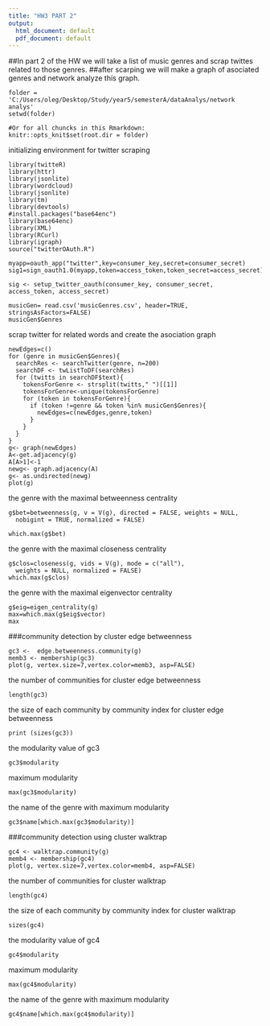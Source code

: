 ```yaml
---
title: "HW3 PART 2"
output:
  html_document: default
  pdf_document: default
---
```

##In part 2 of the HW we will take a list of music genres and scrap twittes related to those genres.
##after scarping we will make a graph of asociated genres and network analyze this graph.
```{r}
folder = 'C:/Users/oleg/Desktop/Study/year5/semesterA/dataAnalys/network analys'
setwd(folder)

#Or for all chuncks in this Rmarkdown:
knitr::opts_knit$set(root.dir = folder)

```

initializing environment for twitter scraping
```{r}
library(twitteR)
library(httr)
library(jsonlite)
library(wordcloud)
library(jsonlite)
library(tm)
library(devtools)
#install.packages("base64enc")
library(base64enc)
library(XML)
library(RCurl)
library(igraph)
source("twitterOAuth.R")

myapp=oauth_app("twitter",key=consumer_key,secret=consumer_secret)
sig1=sign_oauth1.0(myapp,token=access_token,token_secret=access_secret)

```


```{r}
sig <- setup_twitter_oauth(consumer_key, consumer_secret, access_token, access_secret)

musicGen= read.csv('musicGenres.csv', header=TRUE, stringsAsFactors=FALSE)
musicGen$Genres

```

scrap twitter for related words and create the asociation graph
```{r}
newEdges=c()
for (genre in musicGen$Genres){
  searchRes <- searchTwitter(genre, n=200)
  searchDF <- twListToDF(searchRes)
  for (twitts in searchDF$text){
    tokensForGenre <- strsplit(twitts," ")[[1]]
    tokensForGenre<-unique(tokensForGenre)
    for (token in tokensForGenre){
      if (token !=genre && token %in% musicGen$Genres){
        newEdges=c(newEdges,genre,token)
      }
    }
  }
}
g<- graph(newEdges)
A<-get.adjacency(g)
A[A>1]<-1
newg<- graph.adjacency(A)
g<- as.undirected(newg)
plot(g)
```


the genre with the maximal betweenness centrality
```{r}
g$bet=betweenness(g, v = V(g), directed = FALSE, weights = NULL,
  nobigint = TRUE, normalized = FALSE)

which.max(g$bet)
```


the genre with the maximal closeness centrality
```{r}
g$clos=closeness(g, vids = V(g), mode = c("all"),
  weights = NULL, normalized = FALSE)
which.max(g$clos)
```

the genre with the maximal eigenvector centrality

```{r}
g$eig=eigen_centrality(g)
max=which.max(g$eig$vector)
max
```



###community detection by cluster edge betweenness
```{r}
gc3 <-  edge.betweenness.community(g)
memb3 <- membership(gc3)
plot(g, vertex.size=7,vertex.color=memb3, asp=FALSE)

```

the number of communities for cluster edge betweenness
```{r}
length(gc3)
```

the size of each community by community index for cluster edge betweenness
```{r}
print (sizes(gc3))
```

the modularity value of gc3
```{r}
gc3$modularity
```
maximum modularity
```{r}
max(gc3$modularity)
```
the name of the genre with maximum modularity
```{r}
gc3$name[which.max(gc3$modularity)]
```


###community detection using cluster walktrap
```{r}
gc4 <- walktrap.community(g)
memb4 <- membership(gc4)
plot(g, vertex.size=7,vertex.color=memb4, asp=FALSE)
```

the number of communities for cluster walktrap
```{r}
length(gc4)
```


the size of each community by community index for cluster walktrap
```{r}
sizes(gc4)
```
the modularity value of gc4
```{r}
gc4$modularity
```

maximum modularity
```{r}
max(gc4$modularity)
```
the name of the genre with maximum modularity
```{r}
gc4$name[which.max(gc4$modularity)]
```

